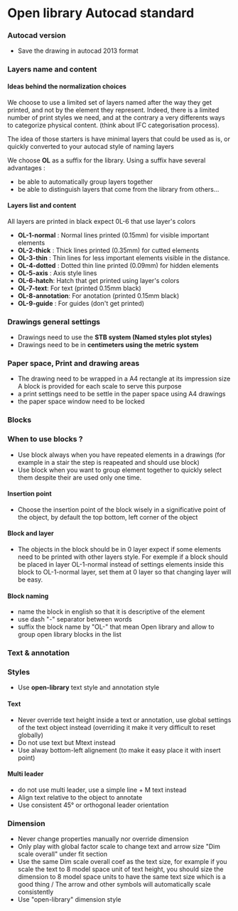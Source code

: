 # Open library Autocad standard

### Autocad version 

* Save the drawing in autocad 2013 format

### Layers name and content 

#### Ideas behind the normalization choices

We choose to use a limited set of layers named after the way they get printed, and not by the element they represent. 
Indeed, there is a limited number of print styles we need, and at the contrary a very differents ways to categorize physical content. (think about IFC categorisation process).

The idea of those starters is have minimal layers that could be used as is, or quickly converted to your autocad style of naming layers

We choose **OL** as a suffix for the library. 
Using a suffix have several advantages : 
* be able to automatically group layers together
* be able to distinguish layers that come from the library from others...

#### Layers list and content 

All layers are printed in black expect 0L-6 that use layer's colors

* **OL-1-normal** : Normal lines printed (0.15mm) for visible important elements
* **OL-2-thick** : Thick lines printed (0.35mm) for cutted elements
* **OL-3-thin** : Thin lines for less important elements visible in the distance.
* **OL-4-dotted** : Dotted thin line printed (0.09mm) for hidden elements
* **OL-5-axis** : Axis style lines
* **OL-6-hatch**: Hatch that get printed using layer's colors
* **OL-7-text**: For text (printed 0.15mm black)
* **OL-8-annotation**: For anotation (printed 0.15mm black)
* **OL-9-guide** : For guides (don't get printed)

### Drawings general settings 

* Drawings need to use the **STB system (Named styles plot styles)**
* Drawings need to be in **centimeters using the metric system**

### Paper space, Print and drawing areas

* The drawing need to be wrapped in a A4 rectangle at its impression size 
A block is provided for each scale to serve this purpose
* a print settings need to be settle in the paper space using A4 drawings
* the paper space window need to be locked

### Blocks

### When to use blocks ? 

* Use block always when you have repeated elements in a drawings (for example in a stair the step is reapeated and should use block)
* Use block when you want to group element together to quickly select them despite their are used only one time. 

####  Insertion point 

* Choose the insertion point of the block wisely in a significative point of the object, by default the top bottom, left corner of the object

####  Block and layer

* The objects in the block should be in 0 layer expect if some elements need to be printed with other layers style. For exemple if a block should be placed in layer OL-1-normal instead of settings elements inside this block to OL-1-normal layer, set them at 0 layer so that changing layer will be easy. 

####  Block naming

* name the block in english so that it is descriptive of the element
* use dash "-" separator between words
* suffix the block name by "OL-" that mean Open library and allow to group open library blocks in the list

### Text & annotation 

### Styles 

* Use **open-library** text style and annotation style

#### Text

* Never override text height inside a text or annotation, use global settings of the text object instead (overriding it make it very difficult to reset globally)
* Do not use text but Mtext instead
* Use alway bottom-left alignement (to make it easy place it with insert point)

#### Multi leader

* do not use multi leader, use a simple line + M text instead
* Align text relative to the object to annotate
* Use consistent 45° or orthogonal leader orientation

### Dimension

* Never change properties manually nor override dimension 
* Only play with global factor scale to change text and arrow size "Dim scale overall" under fit section
* Use the same Dim scale overall coef as the text size, for example if you scale the text to 8 model space unit of text height, you should size the dimension to 8 model space units to have the same text size which is a good thing / The arrow and other symbols will automatically scale consistently
*  Use "open-library" dimension style
